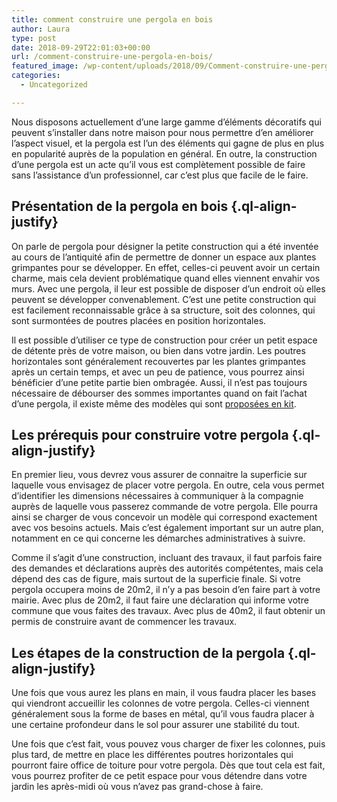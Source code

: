 ```yaml
---
title: comment construire une pergola en bois
author: Laura
type: post
date: 2018-09-29T22:01:03+00:00
url: /comment-construire-une-pergola-en-bois/
featured_image: /wp-content/uploads/2018/09/Comment-construire-une-pergola-en-bois.jpg
categories:
  - Uncategorized

---
```

<p class="ql-align-justify">
  Nous disposons actuellement d’une large gamme d’éléments décoratifs qui peuvent s’installer dans notre maison pour nous permettre d’en améliorer l’aspect visuel, et la pergola est l’un des éléments qui gagne de plus en plus en popularité auprès de la population en général. En outre, la construction d’une pergola est un acte qu’il vous est complètement possible de faire sans l’assistance d’un professionnel, car c’est plus que facile de le faire.
</p>

<p class="ql-align-justify">
</p>

## Présentation de la pergola en bois {.ql-align-justify}

<p class="ql-align-justify">
</p>

<p class="ql-align-justify">
  On parle de pergola pour désigner la petite construction qui a été inventée au cours de l’antiquité afin de permettre de donner un espace aux plantes grimpantes pour se développer. En effet, celles-ci peuvent avoir un certain charme, mais cela devient problématique quand elles viennent envahir vos murs. Avec une pergola, il leur est possible de disposer d’un endroit où elles peuvent se développer convenablement. C’est une petite construction qui est facilement reconnaissable grâce à sa structure, soit des colonnes, qui sont surmontées de poutres placées en position horizontales.
</p>

<p class="ql-align-justify">
</p>

<p class="ql-align-justify">
  Il est possible d’utiliser ce type de construction pour créer un petit espace de détente près de votre maison, ou bien dans votre jardin. Les poutres horizontales sont généralement recouvertes par les plantes grimpantes après un certain temps, et avec un peu de patience, vous pourrez ainsi bénéficier d’une petite partie bien ombragée. Aussi, il n’est pas toujours nécessaire de débourser des sommes importantes quand on fait l’achat d’une pergola, il existe même des modèles qui sont <a href="https://designmag.fr/construire-une-pergola-en-bois-terrasse.html" target="_blank">proposées en kit</a>.
</p>

<p class="ql-align-justify">
</p>

## Les prérequis pour construire votre pergola {.ql-align-justify}

<p class="ql-align-justify">
</p>

<p class="ql-align-justify">
  En premier lieu, vous devrez vous assurer de connaitre la superficie sur laquelle vous envisagez de placer votre pergola. En outre, cela vous permet d’identifier les dimensions nécessaires à communiquer à la compagnie auprès de laquelle vous passerez commande de votre pergola. Elle pourra ainsi se charger de vous concevoir un modèle qui correspond exactement avec vos besoins actuels. Mais c’est également important sur un autre plan, notamment en ce qui concerne les démarches administratives à suivre.
</p>

<p class="ql-align-justify">
</p>

<p class="ql-align-justify">
  Comme il s’agit d’une construction, incluant des travaux, il faut parfois faire des demandes et déclarations auprès des autorités compétentes, mais cela dépend des cas de figure, mais surtout de la superficie finale. Si votre pergola occupera moins de 20m2, il n’y a pas besoin d’en faire part à votre mairie. Avec plus de 20m2, il faut faire une déclaration qui informe votre commune que vous faites des travaux. Avec plus de 40m2, il faut obtenir un permis de construire avant de commencer les travaux.
</p>

<p class="ql-align-justify">
</p>

## Les étapes de la construction de la pergola {.ql-align-justify}

<p class="ql-align-justify">
</p>

<p class="ql-align-justify">
  Une fois que vous aurez les plans en main, il vous faudra placer les bases qui viendront accueillir les colonnes de votre pergola. Celles-ci viennent généralement sous la forme de bases en métal, qu’il vous faudra placer à une certaine profondeur dans le sol pour assurer une stabilité du tout.
</p>

<p class="ql-align-justify">
</p>

<p class="ql-align-justify">
  Une fois que c’est fait, vous pouvez vous charger de fixer les colonnes, puis plus tard, de mettre en place les différentes poutres horizontales qui pourront faire office de toiture pour votre pergola. Dès que tout cela est fait, vous pourrez profiter de ce petit espace pour vous détendre dans votre jardin les après-midi où vous n’avez pas grand-chose à faire.
</p>